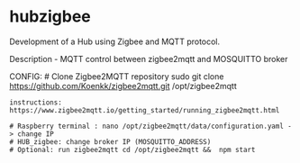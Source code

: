 # hubzigbee
Development of a Hub using Zigbee and MQTT protocol. 


Description  - MQTT control between zigbee2mqtt and MOSQUITTO broker


CONFIG: 
    # Clone Zigbee2MQTT repository
          sudo git clone https://github.com/Koenkk/zigbee2mqtt.git /opt/zigbee2mqtt
    
    instructions: https://www.zigbee2mqtt.io/getting_started/running_zigbee2mqtt.html
    
    # Raspberry terminal : nano /opt/zigbee2mqtt/data/configuration.yaml -> change IP
    # HUB_zigbee: change broker IP (MOSQUITTO_ADDRESS)
    # Optional: run zigbee2mqtt cd /opt/zigbee2mqtt &&  npm start
